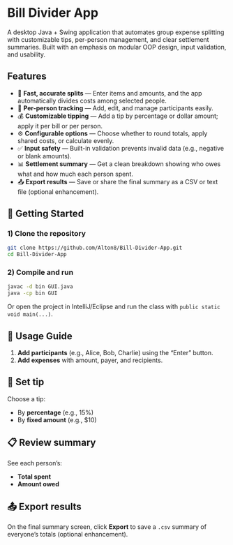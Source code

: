# Bill Divider App

A desktop Java + Swing application that automates group expense splitting with customizable tips, per-person management, and clear settlement summaries. Built with an emphasis on modular OOP design, input validation, and usability.

## Features

- 🧮 **Fast, accurate splits** — Enter items and amounts, and the app automatically divides costs among selected people.
- 👥 **Per-person tracking** — Add, edit, and manage participants easily.
- 💰 **Customizable tipping** — Add a tip by percentage or dollar amount; apply it per bill or per person.
- ⚙️ **Configurable options** — Choose whether to round totals, apply shared costs, or calculate evenly.
- ✅ **Input safety** — Built-in validation prevents invalid data (e.g., negative or blank amounts).
- 📊 **Settlement summary** — Get a clean breakdown showing who owes what and how much each person spent.
- 📤 **Export results** — Save or share the final summary as a CSV or text file (optional enhancement).

## 🚀 Getting Started

### 1) Clone the repository
```bash
git clone https://github.com/Alton8/Bill-Divider-App.git
cd Bill-Divider-App
```

### 2) Compile and run
```bash
javac -d bin GUI.java
java -cp bin GUI
```
Or open the project in IntelliJ/Eclipse and run the class with `public static void main(...)`.


## 🧩 Usage Guide

1. **Add participants** (e.g., Alice, Bob, Charlie) using the “Enter” button.
2. **Add expenses** with amount, payer, and recipients.

## 💫 Set tip

Choose a tip:
- By **percentage** (e.g., 15%)
- By **fixed amount** (e.g., $10)

## 📋 Review summary

See each person’s:
- **Total spent**
- **Amount owed**

## 📤 Export results

On the final summary screen, click **Export** to save a `.csv` summary of everyone’s totals (optional enhancement).

